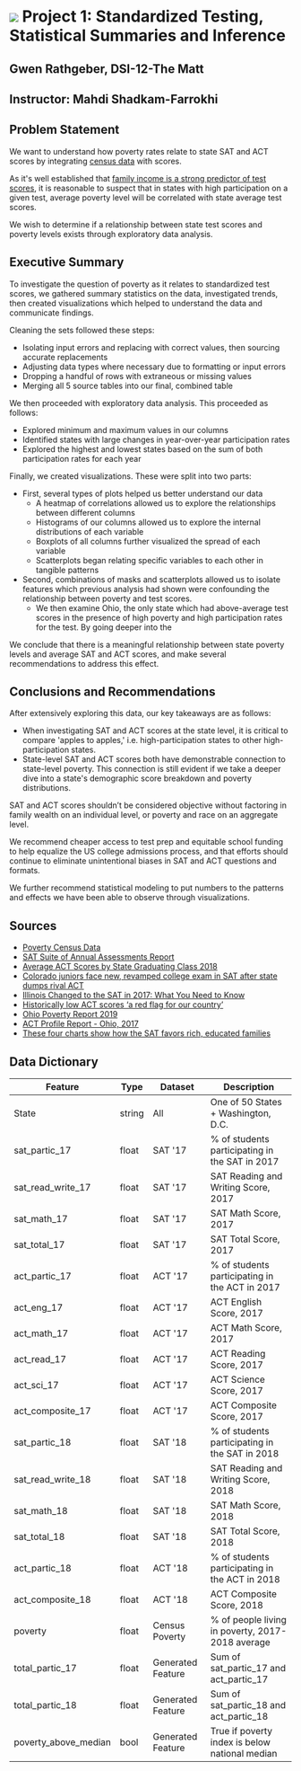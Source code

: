 # ![](https://ga-dash.s3.amazonaws.com/production/assets/logo-9f88ae6c9c3871690e33280fcf557f33.png) Project 1: Standardized Testing, Statistical Summaries and Inference

## Gwen Rathgeber, DSI-12-The Matt

## Instructor: Mahdi Shadkam-Farrokhi

## Problem Statement

We want to understand how poverty rates relate to state SAT and ACT scores by integrating [census data](https://www2.census.gov/programs-surveys/demo/tables/p60/266/state.xls) with scores.

As it's well established that [family income is a strong predictor of test scores](https://www.washingtonpost.com/news/wonk/wp/2014/03/05/these-four-charts-show-how-the-sat-favors-the-rich-educated-families/), it is reasonable to suspect that in states with high participation on a given test, average poverty level will be correlated with state average test scores.

We wish to determine if a relationship between state test scores and poverty levels exists through exploratory data analysis.

## Executive Summary

To investigate the question of poverty as it relates to standardized test scores, we gathered summary statistics on the data, investigated trends, then created visualizations which helped to understand the data and communicate findings.

Cleaning the sets followed these steps:
- Isolating input errors and replacing with correct values, then sourcing accurate replacements
- Adjusting data types where necessary due to formatting or input errors
- Dropping a handful of rows with extraneous or missing values
- Merging all 5 source tables into our final, combined table

We then proceeded with exploratory data analysis. This proceeded as follows:
- Explored minimum and maximum values in our columns
- Identified states with large changes in year-over-year participation rates
- Explored the highest and lowest states based on the sum of both participation rates for each year

Finally, we created visualizations. These were split into two parts:
- First, several types of plots helped us better understand our data
    - A heatmap of correlations allowed us to explore the relationships between different columns
    - Histograms of our columns allowed us to explore the internal distributions of each variable
    - Boxplots of all columns further visualized the spread of each variable
    - Scatterplots began relating specific variables to each other in tangible patterns
- Second, combinations of masks and scatterplots allowed us to isolate features which previous analysis had shown were confounding the relationship between poverty and test scores.
    - We then examine Ohio, the only state which had above-average test scores in the presence of high poverty and high participation rates for the test. By going deeper into the 
   
We conclude that there is a meaningful relationship between state poverty levels and average SAT and ACT scores, and make several recommendations to address this effect.

## Conclusions and Recommendations

After extensively exploring this data, our key takeaways are as follows:
- When investigating SAT and ACT scores at the state level, it is critical to compare 'apples to apples,' i.e. high-participation states to other high-participation states.
- State-level SAT and ACT scores both have demonstrable connection to state-level poverty. This connection is still evident if we take a deeper dive into a state's demographic score breakdown and poverty distributions.

SAT and ACT scores shouldn’t be considered objective without factoring in family wealth on an individual level, or poverty and race on an aggregate level.

We recommend cheaper access to test prep and equitable school funding to help equalize the US college admissions process, and that efforts should continue to eliminate unintentional biases in SAT and ACT questions and formats.

We further recommend statistical modeling to put numbers to the patterns and effects we have been able to observe through visualizations.

## Sources

- [Poverty Census Data](https://www.census.gov/data/tables/2019/demo/income-poverty/p60-266.html)
- [SAT Suite of Annual Assessments Report](https://reports.collegeboard.org/pdf/2019-total-group-sat-suite-assessments-annual-report.pdf)
- [Average ACT Scores by State Graduating Class 2018](http://www.act.org/content/dam/act/unsecured/documents/cccr2018/Average-Scores-by-State.pdf)
- [Colorado juniors face new, revamped college exam in SAT after state dumps rival ACT](https://www.denverpost.com/2017/03/06/colorado-juniors-sat-college-exam/)
- [Illinois Changed to the SAT in 2017: What You Need to Know](https://www.testive.com/illinois/)
- [Historically low ACT scores ‘a red flag for our country’](https://www.daytondailynews.com/news/historically-low-act-scores-red-flag-for-our-country/djfx9Urp719WyEaMfykyxL/)
- [Ohio Poverty Report 2019](https://www.development.ohio.gov/files/research/p7005.pdf)
- [ACT Profile Report - Ohio, 2017](https://www.act.org/content/dam/act/unsecured/documents/cccr2017/P_36_369999_S_S_N00_ACT-GCPR_Ohio.pdf)
- [These four charts show how the SAT favors rich, educated families](https://www.washingtonpost.com/news/wonk/wp/2014/03/05/these-four-charts-show-how-the-sat-favors-the-rich-educated-families/)

## Data Dictionary

|Feature|Type|Dataset|Description|
|---|---|---|---|
|State|string|All|One of 50 States + Washington, D.C.| 
|sat_partic_17|float|SAT '17|% of students participating in the SAT in 2017|
|sat_read_write_17|float|SAT '17|SAT Reading and Writing Score, 2017|
|sat_math_17|float|SAT '17|SAT Math Score, 2017|
|sat_total_17|float|SAT '17|SAT Total Score, 2017|
|act_partic_17|float|ACT '17|% of students participating in the ACT in 2017|
|act_eng_17|float|ACT '17|ACT English Score, 2017|
|act_math_17|float|ACT '17|ACT Math Score, 2017|
|act_read_17|float|ACT '17|ACT Reading Score, 2017|
|act_sci_17|float|ACT '17|ACT Science Score, 2017|
|act_composite_17|float|ACT '17|ACT Composite Score, 2017|
|sat_partic_18|float|SAT '18|% of students participating in the SAT in 2018|
|sat_read_write_18|float|SAT '18|SAT Reading and Writing Score, 2018|
|sat_math_18|float|SAT '18|SAT Math Score, 2018|
|sat_total_18|float|SAT '18|SAT Total Score, 2018|
|act_partic_18|float|ACT '18|% of students participating in the ACT in 2018|
|act_composite_18|float|ACT '18|ACT Composite Score, 2018|
|poverty|float|Census Poverty|% of people living in poverty, 2017-2018 average|
|total_partic_17|float|Generated Feature|Sum of sat_partic_17 and act_partic_17|
|total_partic_18|float|Generated Feature|Sum of sat_partic_18 and act_partic_18|
|poverty_above_median|bool|Generated Feature|True if poverty index is below national median|